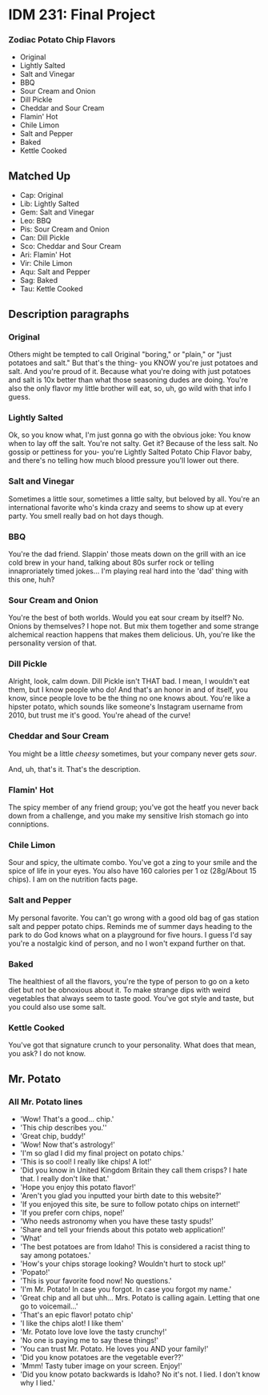 # IDM 231: Final Project

### Zodiac Potato Chip Flavors

- Original
- Lightly Salted
- Salt and Vinegar
- BBQ
- Sour Cream and Onion
- Dill Pickle
- Cheddar and Sour Cream
- Flamin' Hot
- Chile Limon
- Salt and Pepper
- Baked
- Kettle Cooked

## Matched Up

- Cap: Original
- Lib: Lightly Salted
- Gem: Salt and Vinegar
- Leo: BBQ
- Pis: Sour Cream and Onion
- Can: Dill Pickle
- Sco: Cheddar and Sour Cream
- Ari: Flamin' Hot
- Vir: Chile Limon
- Aqu: Salt and Pepper
- Sag: Baked
- Tau: Kettle Cooked

## Description paragraphs

### Original

Others might be tempted to call Original &quot;boring&comma;&quot; or &quot;plain&comma;&quot; or &quot;just potatoes and salt.&quot; But that&apos;s the thing- you KNOW you&apos;re just potatoes and salt. And you&apos;re proud of it. Because what you&apos;re doing with just potatoes and salt is 10x better than what those seasoning dudes are doing. You&apos;re also the only flavor my little brother will eat&comma; so&comma; uh&comma; go wild with that info I guess.

### Lightly Salted

Ok&comma; so you know what&comma; I&apos;m just gonna go with the obvious joke&colon; You know when to lay off the salt. You&apos;re not salty. Get it&quest; Because of the less salt. No gossip or pettiness for you- you&apos;re Lightly Salted Potato Chip Flavor baby&comma; and there&apos;s no telling how much blood pressure you&apos;ll lower out there.

### Salt and Vinegar

Sometimes a little sour&comma; sometimes a little salty&comma; but beloved by all. You&apos;re an international favorite who&apos;s kinda crazy and seems to show up at every party. You smell really bad on hot days though.

### BBQ

You&apos;re the dad friend. Slappin&apos; those meats down on the grill with an ice cold brew in your hand&comma; talking about 80s surfer rock or telling innaproriately timed jokes... I&apos;m playing real hard into the &apos;dad&apos; thing with this one&comma; huh&quest;

### Sour Cream and Onion

You&apos;re the best of both worlds. Would you eat sour cream by itself&quest; No. Onions by themselves&quest; I hope not. But mix them together and some strange alchemical reaction happens that makes them delicious. Uh&comma; you&apos;re like the personality version of that.

### Dill Pickle

Alright&comma; look&comma; calm down. Dill Pickle isn&apos;t THAT bad. I mean&comma; I wouldn&apos;t eat them&comma; but I know people who do&excl; And that&apos;s an honor in and of itself&comma; you know&comma; since people love to be the thing no one knows about. You&apos;re like a hipster potato&comma; which sounds like someone&apos;s Instagram username from 2010&comma; but trust me it&apos;s good. You&apos;re ahead of the curve&excl;

### Cheddar and Sour Cream

You might be a little *cheesy* sometimes&comma; but your company never gets *sour*.

And&comma; uh&comma; that&apos;s it. That&apos;s the description.

### Flamin&apos; Hot

The spicy member of any friend group; you&apos;ve got the heatf you never back down from a challenge&comma; and you make my sensitive Irish stomach go into conniptions.

### Chile Limon

Sour and spicy&comma; the ultimate combo. You&apos;ve got a zing to your smile and the spice of life in your eyes. You also have 160 calories per 1 oz &lpar;28g&sol;About 15 chips&rpar;. I am on the nutrition facts page.

### Salt and Pepper

My personal favorite. You can&apos;t go wrong with a good old bag of gas station salt and pepper potato chips. Reminds me of summer days heading to the park to do God knows what on a playground for five hours. I guess I&apos;d say you&apos;re a nostalgic kind of person&comma; and no I won&apos;t expand further on that.

### Baked

The healthiest of all the flavors&comma; you&apos;re the type of person to go on a keto diet but not be obnoxious about it. To make strange dips with weird vegetables that always seem to taste good. You&apos;ve got style and taste&comma; but you could also use some salt.

### Kettle Cooked

You&apos;ve got that signature crunch to your personality. What does that mean&comma; you ask&quest; I do not know.

## Mr. Potato

### All Mr. Potato lines

- 'Wow&excl; That&apos;s a good... chip.'
- 'This chip describes you.''
- 'Great chip&comma; buddy&excl;'
- 'Wow&excl; Now that&apos;s astrology&excl;'
- 'I&apos;m so glad I did my final project on potato chips.'
- 'This is so cool&excl; I really like chips&excl; A lot&excl;'
- 'Did you know in United Kingdom Britain they call them crisps&quest; I hate that. I really don&apos;t like that.'
- 'Hope you enjoy this potato flavor&excl;'
- 'Aren&apos;t you glad you inputted your birth date to this website&quest;'
- 'If you enjoyed this site&comma; be sure to follow potato chips on internet&excl;'
- 'If you prefer corn chips&comma; nope&excl;'
- 'Who needs astronomy when you have these tasty spuds&excl;'
- 'Share and tell your friends about this potato web application&excl;'
- 'What'
- 'The best potatoes are from Idaho&excl; This is considered a racist thing to say among potatoes.'
- 'How&apos;s your chips storage looking&quest; Wouldn&apos;t hurt to stock up&excl;'
- 'Popato&excl;'
- 'This is your favorite food now&excl; No questions.'
- 'I&apos;m Mr. Potato&excl; In case you forgot. In case you forgot my name.'
- 'Great chip and all but uhh... Mrs. Potato is calling again. Letting that one go to voicemail...'
- 'That&apos;s an epic flavor&excl; potato chip'
- 'I like the chips alot&excl; I like them'
- 'Mr. Potato love love love the tasty crunchy&excl;'
- 'No one is paying me to say these things&excl;'
- 'You can trust Mr. Potato. He loves you AND your family&excl;'
- 'Did you know potatoes are the vegetable ever&quest;&quest;'
- 'Mmm&excl; Tasty tuber image on your screen. Enjoy&excl;'
- 'Did you know potato backwards is Idaho&quest; No it&apos;s not. I lied. I don&apos;t know why I lied.'